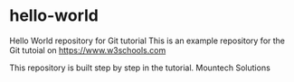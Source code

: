 # hello-world
Hello World repository for Git tutorial
This is an example repository for the Git tutoial on https://www.w3schools.com

This repository is built step by step in the tutorial.
Mountech Solutions